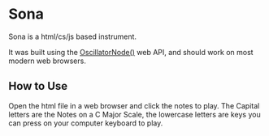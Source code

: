 # Sona

Sona is a html/cs/js based instrument.

It was built using the [OscillatorNode()](https://developer.mozilla.org/en-US/docs/Web/API/OscillatorNode) web API, and should work on most modern web browsers.

## How to Use

Open the html file in a web browser and click the notes to play.
The Capital letters are the Notes on a C Major Scale, the lowercase letters are keys you can press on your computer keyboard to play.
